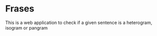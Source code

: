# Frases
This is a web application to check if a given sentence is a heterogram, isogram or pangram
